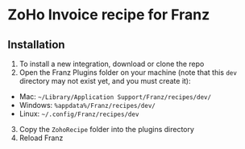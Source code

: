 # ZoHo Invoice recipe for Franz

## Installation
1. To install a new integration, download or clone the repo
2. Open the Franz Plugins folder on your machine (note that this `dev` directory may not exist yet, and you must create it):
  * Mac: `~/Library/Application Support/Franz/recipes/dev/`
  * Windows: `%appdata%/Franz/recipes/dev/`
  * Linux: `~/.config/Franz/recipes/dev`
3. Copy the `ZohoRecipe` folder into the plugins directory
4. Reload Franz
